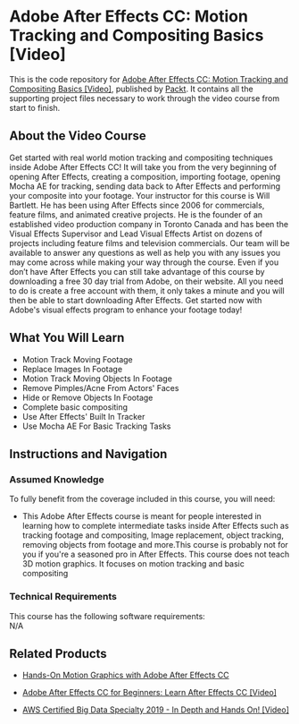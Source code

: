 # Adobe After Effects CC: Motion Tracking and Compositing Basics [Video]
This is the code repository for [Adobe After Effects CC: Motion Tracking and Compositing Basics [Video]](https://www.packtpub.com/application-development/adobe-after-effects-cc-motion-tracking-and-compositing-basics-video), published by [Packt](https://www.packtpub.com/?utm_source=github). It contains all the supporting project files necessary to work through the video course from start to finish.
## About the Video Course
Get started with real world motion tracking and compositing techniques inside Adobe After Effects CC! It will take you from the very beginning of opening After Effects, creating a composition, importing footage, opening Mocha AE for tracking, sending data back to After Effects and performing your composite into your footage. Your instructor for this course is Will Bartlett. He has been using After Effects since 2006 for commercials, feature films, and animated creative projects. He is the founder of an established video production company in Toronto Canada and has been the Visual Effects Supervisor and Lead Visual Effects Artist on dozens of projects including feature films and television commercials. Our team will be available to answer any questions as well as help you with any issues you may come across while making your way through the course. Even if you don’t have After Effects you can still take advantage of this course by downloading a free 30 day trial from Adobe, on their website. All you need to do is create a free account with them, it only takes a minute and you will then be able to start downloading After Effects. Get started now with Adobe's visual effects program to enhance your footage today!

<H2>What You Will Learn</H2>
<DIV class=book-info-will-learn-text>
<UL>
<li>Motion Track Moving Footage</li>
<li>Replace Images In Footage</li>
<li>Motion Track Moving Objects In Footage</li>
<li>Remove Pimples/Acne From Actors' Faces</li>
<li>Hide or Remove Objects In Footage</li>
<li>Complete basic compositing</li>
<li>Use After Effects' Built In Tracker</li>
<li>Use Mocha AE For Basic Tracking Tasks</li></UL></DIV>

## Instructions and Navigation
### Assumed Knowledge
To fully benefit from the coverage included in this course, you will need:<br/>
<DIV class=book-info-will-learn-text>
<UL>
<LI> This Adobe After Effects course is meant for people interested in learning how to complete intermediate tasks inside After Effects such as tracking footage and compositing, Image replacement, object tracking, removing objects from footage and more.This course is probably not for you if you're a seasoned pro in After Effects. This course does not teach 3D motion graphics. It focuses on motion tracking and basic compositing
</LI>
</UL>
<DIV>

### Technical Requirements
This course has the following software requirements:<br/>
N/A

## Related Products
* [Hands-On Motion Graphics with Adobe After Effects CC](https://www.packtpub.com/business/hands-motion-graphics-adobe-after-effects-cc)

* [Adobe After Effects CC for Beginners: Learn After Effects CC [Video]]( https://www.packtpub.com/application-development/adobe-after-effects-cc-beginners-learn-after-effects-cc-video)

* [AWS Certified Big Data Specialty 2019 - In Depth and Hands On! [Video]]( https://www.packtpub.com/application-development/aws-certified-big-data-specialty-2019-depth-and-hands-video)
